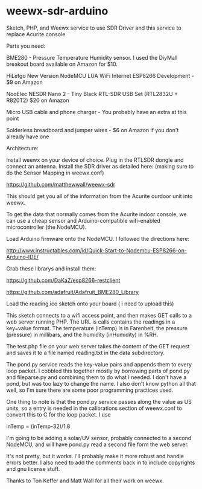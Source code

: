 # weewx-sdr-arduino
Sketch, PHP, and Weewx service to use SDR Driver and this service to replace Acurite console

Parts you need:

BME280 - Pressure Temperature Humidity sensor. I used the DiyMall breakout board available on Amazon for $10.

HiLetgo New Version NodeMCU LUA WiFi Internet ESP8266 Development - $9 on Amazon

NooElec NESDR Nano 2 - Tiny Black RTL-SDR USB Set (RTL2832U + R820T2) $20 on Amazon

Micro USB cable and phone charger - You probably have an extra at this point

Solderless breadboard and jumper wires - $6 on Amazon if you don't already have one

Architecture:

Install weewx on your device of choice. Plug in the RTLSDR dongle and connect an antenna. Install the SDR driver as detailed here: (making sure to do the Sensor Mapping in weewx.conf)

https://github.com/matthewwall/weewx-sdr

This should get you all of the information from the Acurite ourdoor unit into weewx.

To get the data that normally comes from the Acurite indoor console, we can use a cheap sensor and Arduino-compatible wifi-enabled microcontroller (the NodeMCU).

Load Arduino firmware onto the NodeMCU. I followed the directions here:

http://www.instructables.com/id/Quick-Start-to-Nodemcu-ESP8266-on-Arduino-IDE/

Grab these librarys and install them:

https://github.com/DaKaZ/esp8266-restclient

https://github.com/adafruit/Adafruit_BME280_Library

Load the reading.ico sketch onto your board ( i need to upload this)

This sketch connects to a wifi access point, and then makes GET calls to a web server running PHP. The URL is calls contains the readings in a key=value format. The temperature (inTemp) is in Farenheit, the pressure (pressure) in millibars, and the humidity (inHumidity) in %RH.

The test.php file on your web server takes the content of the GET request and saves it to a file named reading.txt in the data subdirectory. 

The pond.py service reads the key-value pairs and appends them to every loop packet. I cobbled this together mostly by borrowing parts of pond.py and fileparse.py and combining them to do what I needed. I don't have a pond, but was too lazy to change the name. I also don't know python all that well, so I'm sure there are some poor programming practices used.

One thing to note is that the pond.py service passes along the value as US units, so a entry is needed in the calibrations section of weewx.conf to convert this to C for the loop packet. I use 

inTemp = (inTemp-32)/1.8

I'm going to be adding a solar/UV sensor, probably connected to a second NodeMCU, and will have pond.py read a second file form the web server.

It's not pretty, but it works. I'll probably make it more robust and handle errors better. I also need to add the comments back in to include copyrights and gnu license stuff.

Thanks to Ton Keffer and Matt Wall for all their work on weewx.

